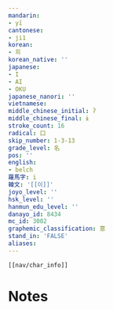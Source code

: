 ```yaml
---
mandarin:
- yī
cantonese:
- ji1
korean:
- 희
korean_native: ''
japanese:
- I
- AI
- OKU
japanese_nanori: ''
vietnamese:
middle_chinese_initial: ʔ
middle_chinese_final: ɨ
stroke_count: 16
radical: 口
skip_number: 1-3-13
grade_level: 名
pos: ''
english:
- belch
羅馬字: i
韓文: '[[이]]'
joyo_level: ''
hsk_level: ''
hanmun_edu_level: ''
danayo_id: 8434
mc_id: 3002
graphemic_classification: 意
stand_in: 'FALSE'
aliases:
---
```

```meta-bind-embed
[[nav/char_info]]
```

# Notes
